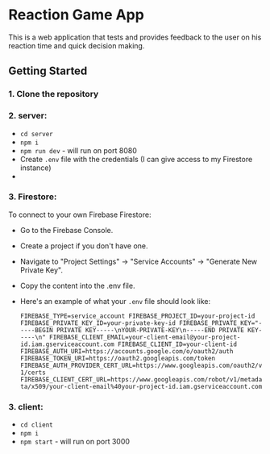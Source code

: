 # Reaction Game App

This is a web application that tests and provides feedback to the user on his reaction time and quick decision making. 

## Getting Started

### 1. Clone the repository

### 2. server:
  - `cd server`
  - `npm i`
  - `npm run dev` -  will run on port 8080
  - Create `.env` file with the credentials (I can give access to my Firestore instance)
  - 
### 3. Firestore:
  To connect to your own Firebase Firestore:
  - Go to the Firebase Console.
  - Create a project if you don't have one.
  - Navigate to "Project Settings" -> "Service Accounts" -> "Generate New Private Key".
  - Copy the content into the .env file.
  - Here's an example of what your `.env` file should look like:
    
    `FIREBASE_TYPE=service_account
      FIREBASE_PROJECT_ID=your-project-id
      FIREBASE_PRIVATE_KEY_ID=your-private-key-id
      FIREBASE_PRIVATE_KEY="-----BEGIN PRIVATE KEY-----\nYOUR-PRIVATE-KEY\n-----END PRIVATE KEY-----\n"
      FIREBASE_CLIENT_EMAIL=your-client-email@your-project-id.iam.gserviceaccount.com
      FIREBASE_CLIENT_ID=your-client-id
      FIREBASE_AUTH_URI=https://accounts.google.com/o/oauth2/auth
      FIREBASE_TOKEN_URI=https://oauth2.googleapis.com/token
      FIREBASE_AUTH_PROVIDER_CERT_URL=https://www.googleapis.com/oauth2/v1/certs
      FIREBASE_CLIENT_CERT_URL=https://www.googleapis.com/robot/v1/metadata/x509/your-client-email%40your-project-id.iam.gserviceaccount.com
  `

### 3. client:
  - `cd client`
  - `npm i`
  - `npm start`  -  will run on port 3000
  

